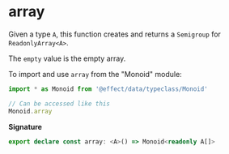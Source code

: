 # array

Given a type `A`, this function creates and returns a `Semigroup` for `ReadonlyArray<A>`.

The `empty` value is the empty array.

To import and use `array` from the "Monoid" module:

```ts
import * as Monoid from '@effect/data/typeclass/Monoid'

// Can be accessed like this
Monoid.array
```

**Signature**

```ts
export declare const array: <A>() => Monoid<readonly A[]>
```
